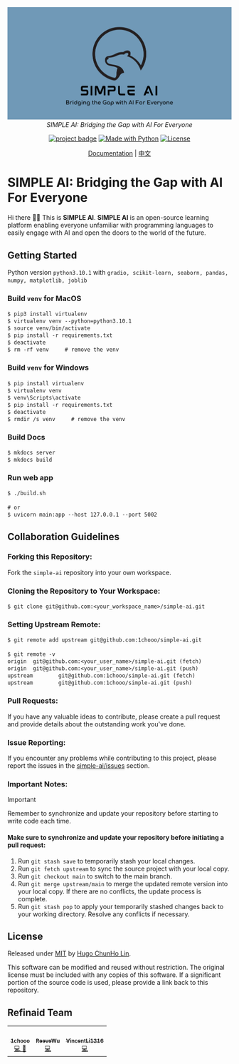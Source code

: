 <div align="center">

  [<img src="./static/icons/repo_banner.png" alt="SIMPLE AI">](https://github.com/1chooo/simple-ai)<br>
  <em>SIMPLE AI: Bridging the Gap with AI For Everyone</em>

  [![project badge](https://img.shields.io/badge/1chooo-simple__ai-informational)](https://github.com/1chooo/simple-ai)
  [![Made with Python](https://img.shields.io/pypi/pyversions/gradio.svg?color=blue)](https://python.org "Go to Python homepage")
  [![License](https://img.shields.io/badge/License-MIT-blue)](./LICENSE "Go to license section")

[Documentation](https://github.com/1chooo/simple-ai)
| [中文](readme_files/zh_cn#readme)

  <!-- [Website](https://gradio.app) -->
  <!-- | [Guides](https://gradio.app/guides/) -->
  <!-- | [Getting Started](https://gradio.app/getting_started/) -->
  <!-- | [Examples](demo/) -->

</div>

# SIMPLE AI: Bridging the Gap with AI For Everyone
Hi there 👋🏻 This is **SIMPLE AI**. **SIMPLE AI** is an open-source learning platform  enabling everyone unfamiliar with programming languages to easily engage with AI and open the doors to the world of the future.

## Getting Started
Python version `python3.10.1` with `gradio, scikit-learn, seaborn, pandas, numpy, matplotlib, joblib`

### Build `venv` for **MacOS**
```shell
$ pip3 install virtualenv
$ virtualenv venv --python=python3.10.1
$ source venv/bin/activate
$ pip install -r requirements.txt
$ deactivate
$ rm -rf venv     # remove the venv
```

### Build `venv` for Windows
```shell
$ pip install virtualenv
$ virtualenv venv
$ venv\Scripts\activate
$ pip install -r requirements.txt
$ deactivate
$ rmdir /s venv     # remove the venv
```
### Build Docs
```shell
$ mkdocs server
$ mkdocs build
```

### Run web app
```shell
$ ./build.sh

# or
$ uvicorn main:app --host 127.0.0.1 --port 5002
```

## Collaboration Guidelines
### Forking this Repository:

Fork the `simple-ai` repository into your own workspace.

### Cloning the Repository to Your Workspace:

```shell
$ git clone git@github.com:<your_workspace_name>/simple-ai.git
```

### Setting Upstream Remote:
```shell=
$ git remote add upstream git@github.com:1chooo/simple-ai.git

$ git remote -v
origin  git@github.com:<your_user_name>/simple-ai.git (fetch)
origin  git@github.com:<your_user_name>/simple-ai.git (push)
upstream        git@github.com:1chooo/simple-ai.git (fetch)
upstream        git@github.com:1chooo/simple-ai.git (push)
```
### Pull Requests:
If you have any valuable ideas to contribute, please create a pull request and provide details about the outstanding work you've done.

### Issue Reporting:
If you encounter any problems while contributing to this project, please report the issues in the [simple-ai/issues](https://github.com/1chooo/simple-ai/issues) section.

### Important Notes:
> [!IMPORTANT]  
> Remember to synchronize and update your repository before starting to write code each time.
> #### Make sure to synchronize and update your repository before initiating a pull request:
> 1. Run `git stash save` to temporarily stash your local changes.
> 2. Run `git fetch upstream` to sync the source project with your local copy.
> 3. Run `git checkout main` to switch to the main branch.
> 4. Run `git merge upstream/main` to merge the updated remote version into your local copy. If there are no conflicts, the update process is complete.
> 5. Run `git stash pop` to apply your temporarily stashed changes back to your working directory. Resolve any conflicts if necessary.


## License
Released under [MIT](./LICENSE) by [Hugo ChunHo Lin](https://github.com/1chooo).

This software can be modified and reused without restriction.
The original license must be included with any copies of this software.
If a significant portion of the source code is used, please provide a link back to this repository.

## Refinaid Team
<table>
  <tr>
    <td align="center"><a href="https://1chooo-github-io.vercel.app/"><img src="https://avatars.githubusercontent.com/u/94162591?v=4" width="100px;" alt=""/><br /><sub><b>1chooo</b></sub></a><br /><a href="https://github.com/1chooo/simple-ai/commits?author=1chooo" title="Code">💻 🧳</a></td>
    <td align="center"><a href="https://github.com/ReeveWu"><img src="https://avatars.githubusercontent.com/u/110542858?v=4" width="100px;" alt=""/><br /><sub><b>ReeveWu</b></sub></a><br /><a href="https://github.com/1chooo/simple-ai/commits?author=ReeveWu" title="Code">💻</a></td>
    <td align="center"><a href="https://github.com/VincentLi1216"><img src="https://avatars.githubusercontent.com/u/98581766?v=4" width="100px;" alt=""/><br /><sub><b>VincentLi1216</b></sub></a><br /><a href="https://github.com/1chooo/simple-ai/commits?author=VincentLi1216" title="Code">💻</a></td>
  </tr>
</table>
